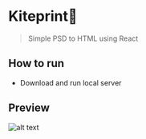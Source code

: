 # Kiteprint📄
 >Simple PSD to HTML using React
## How to run
 - Download and run local server
## Preview
![alt text](https://raw.githubusercontent.com/Tomasz-Zielinski/Kiteprint/master/static/media/preview.png)
